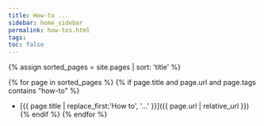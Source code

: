 ```yaml
---
title: How-to ...
sidebar: home_sidebar
permalink: how-tos.html
tags:
toc: false
---
```


{% assign sorted_pages = site.pages | sort: 'title' %}

{% for page in sorted_pages %}
{% if page.title and page.url and page.tags contains "how-to" %}
- [{{ page.title | replace_first:'How to', '...' }}]({{ page.url | relative_url }})
{% endif %}
{% endfor %}
